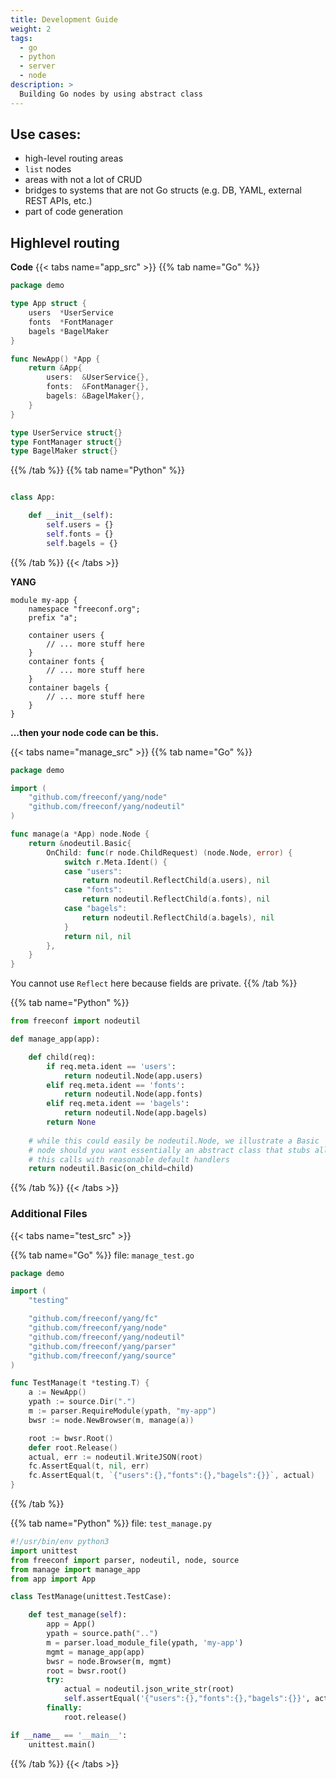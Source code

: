 ```yaml
---
title: Development Guide
weight: 2
tags:
  - go
  - python
  - server
  - node
description: >
  Building Go nodes by using abstract class
---
```


## Use cases:
* high-level routing areas
* `list` nodes
* areas with not a lot of CRUD
* bridges to systems that are not Go structs (e.g. DB, YAML, external REST APIs, etc.)
* part of code generation

## Highlevel routing

**Code**
{{< tabs name="app_src" >}}
{{% tab name="Go" %}}
```go
package demo

type App struct {
	users  *UserService
	fonts  *FontManager
	bagels *BagelMaker
}

func NewApp() *App {
	return &App{
		users:  &UserService{},
		fonts:  &FontManager{},
		bagels: &BagelMaker{},
	}
}

type UserService struct{}
type FontManager struct{}
type BagelMaker struct{}

```
{{% /tab %}}
{{% tab name="Python" %}}
```python

class App:

    def __init__(self):
        self.users = {}
        self.fonts = {}
        self.bagels = {}

```
{{% /tab %}}
{{< /tabs >}}

**YANG**
```
module my-app {
    namespace "freeconf.org";
    prefix "a";

    container users {
        // ... more stuff here
    }
    container fonts {
        // ... more stuff here
    }
    container bagels {
        // ... more stuff here
    }
}

```

**...then your node code can be this.**

{{< tabs name="manage_src" >}}
{{% tab name="Go" %}}
```go
package demo

import (
	"github.com/freeconf/yang/node"
	"github.com/freeconf/yang/nodeutil"
)

func manage(a *App) node.Node {
	return &nodeutil.Basic{
		OnChild: func(r node.ChildRequest) (node.Node, error) {
			switch r.Meta.Ident() {
			case "users":
				return nodeutil.ReflectChild(a.users), nil
			case "fonts":
				return nodeutil.ReflectChild(a.fonts), nil
			case "bagels":
				return nodeutil.ReflectChild(a.bagels), nil
			}
			return nil, nil
		},
	}
}

```
You cannot use `Reflect` here because fields are private.
{{% /tab %}}

{{% tab name="Python" %}}
```python
from freeconf import nodeutil

def manage_app(app):

    def child(req):
        if req.meta.ident == 'users':
            return nodeutil.Node(app.users)
        elif req.meta.ident == 'fonts':
            return nodeutil.Node(app.fonts)
        elif req.meta.ident == 'bagels':
            return nodeutil.Node(app.bagels)
        return None
    
    # while this could easily be nodeutil.Node, we illustrate a Basic
    # node should you want essentially an abstract class that stubs all 
    # this calls with reasonable default handlers
    return nodeutil.Basic(on_child=child)

```
{{% /tab %}}
{{< /tabs >}}


### Additional Files
{{< tabs name="test_src" >}}

{{% tab name="Go" %}}
file: `manage_test.go`
```go
package demo

import (
	"testing"

	"github.com/freeconf/yang/fc"
	"github.com/freeconf/yang/node"
	"github.com/freeconf/yang/nodeutil"
	"github.com/freeconf/yang/parser"
	"github.com/freeconf/yang/source"
)

func TestManage(t *testing.T) {
	a := NewApp()
	ypath := source.Dir(".")
	m := parser.RequireModule(ypath, "my-app")
	bwsr := node.NewBrowser(m, manage(a))

	root := bwsr.Root()
	defer root.Release()
	actual, err := nodeutil.WriteJSON(root)
	fc.AssertEqual(t, nil, err)
	fc.AssertEqual(t, `{"users":{},"fonts":{},"bagels":{}}`, actual)
}

```
{{% /tab %}}

{{% tab name="Python" %}}
file: `test_manage.py`
```python
#!/usr/bin/env python3
import unittest 
from freeconf import parser, nodeutil, node, source
from manage import manage_app
from app import App 

class TestManage(unittest.TestCase):

    def test_manage(self):
        app = App()
        ypath = source.path("..")
        m = parser.load_module_file(ypath, 'my-app')
        mgmt = manage_app(app)
        bwsr = node.Browser(m, mgmt)
        root = bwsr.root()
        try:
            actual = nodeutil.json_write_str(root)
            self.assertEqual('{"users":{},"fonts":{},"bagels":{}}', actual)
        finally:
            root.release()

if __name__ == '__main__':
    unittest.main()

```
{{% /tab %}}
{{< /tabs >}}

